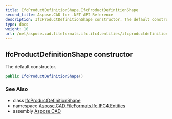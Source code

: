 ```yaml
---
title: IfcProductDefinitionShape.IfcProductDefinitionShape
second_title: Aspose.CAD for .NET API Reference
description: IfcProductDefinitionShape constructor. The default constructor
type: docs
weight: 10
url: /net/aspose.cad.fileformats.ifc.ifc4.entities/ifcproductdefinitionshape/ifcproductdefinitionshape/
---
```

## IfcProductDefinitionShape constructor

The default constructor.

```csharp
public IfcProductDefinitionShape()
```

### See Also

* class [IfcProductDefinitionShape](../)
* namespace [Aspose.CAD.FileFormats.Ifc.IFC4.Entities](../../ifcproductdefinitionshape/)
* assembly [Aspose.CAD](../../../)


